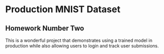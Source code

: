 # Production MNIST Dataset

## Homework Number Two
This is a wonderful project that demonstrates using a trained model in production while also allowing users to login and track user submissions.